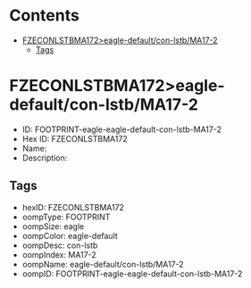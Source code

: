 



Contents
========

* [FZECONLSTBMA172>eagle-default/con-lstb/MA17-2](#fzeconlstbma172eagle-defaultcon-lstbma17-2)
	* [Tags](#tags)

# FZECONLSTBMA172>eagle-default/con-lstb/MA17-2

- ID: FOOTPRINT-eagle-eagle-default-con-lstb-MA17-2
- Hex ID: FZECONLSTBMA172
- Name: 
- Description: 

## Tags

- hexID: FZECONLSTBMA172
- oompType: FOOTPRINT
- oompSize: eagle
- oompColor: eagle-default
- oompDesc: con-lstb
- oompIndex: MA17-2
- oompName: eagle-default/con-lstb/MA17-2
- oompID: FOOTPRINT-eagle-eagle-default-con-lstb-MA17-2
